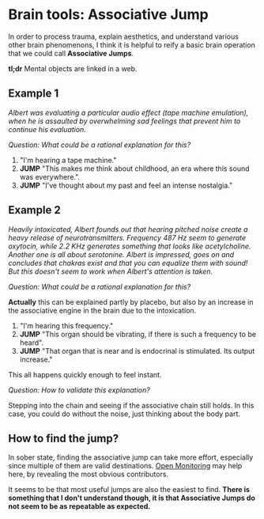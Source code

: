 # Brain tools: Associative Jump

In order to process trauma, explain aesthetics, and understand various other brain phenomenons, I think it is helpful to reify a basic brain operation that we could call **Associative Jumps**.

**tl;dr** Mental objects are linked in a web.


## Example 1

_Albert was evaluating a particular audio effect (tape machine emulation), when he is assaulted by overwhelming sad feelings that prevent him to continue his evaluation._

_Question: What could be a rational explanation for this?_

1. "I'm hearing a tape machine."
2. **JUMP** "This makes me think about childhood, an era where this sound was everywhere.".
3. **JUMP** "I've thought about my past and feel an intense nostalgia."



## Example 2

_Heavily intoxicated, Albert founds out that hearing pitched noise create a heavy release of neurotransmitters. Frequency 487 Hz seem to generate oxytocin, while 2.2 KHz generates something that looks like acetylcholine. Another one is all about serotonine. Albert is impressed, goes on and concludes that chakras exist and that you can equalize them with sound! But this doesn't seem to work when Albert's attention is taken._


_Question: What could be a rational explanation for this?_

**Actually** this can be explained partly by placebo, but also by an increase in the associative engine in the brain due to the intoxication.

1. "I'm hearing this frequency."
2. **JUMP** "This organ should be vibrating, if there is such a frequency to be heard".
3. **JUMP** "That organ that is near and is endocrinal is stimulated. Its output increase."

This all happens quickly enough to feel instant.


_Question: How to validate this explanation?_

Stepping into the chain and seeing if the associative chain still holds.
In this case, you could do without the noise, just thinking about the body part.



## How to find the jump?

In sober state, finding the associative jump can take more effort, especially since multiple of them are valid destinations. [Open Monitoring](#Brain-Tools:-Focused-attention-vs-Open-Monitoring) may help here, by revealing the most obvious contributors.

It seems to be that most useful jumps are also the easiest to find. **There is something that I don't understand though, it is that Associative Jumps do not seem to be as repeatable as expected.**